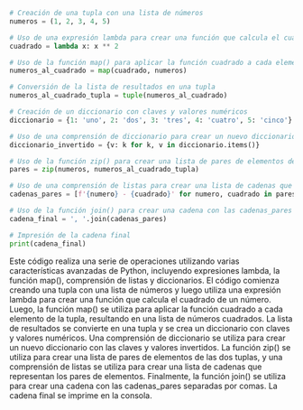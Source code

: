 ```python
# Creación de una tupla con una lista de números
numeros = (1, 2, 3, 4, 5)

# Uso de una expresión lambda para crear una función que calcula el cuadrado de un número
cuadrado = lambda x: x ** 2

# Uso de la función map() para aplicar la función cuadrado a cada elemento de la tupla
numeros_al_cuadrado = map(cuadrado, numeros)

# Conversión de la lista de resultados en una tupla
numeros_al_cuadrado_tupla = tuple(numeros_al_cuadrado)

# Creación de un diccionario con claves y valores numéricos
diccionario = {1: 'uno', 2: 'dos', 3: 'tres', 4: 'cuatro', 5: 'cinco'}

# Uso de una comprensión de diccionario para crear un nuevo diccionario con las claves y valores invertidos
diccionario_invertido = {v: k for k, v in diccionario.items()}

# Uso de la función zip() para crear una lista de pares de elementos de las dos tuplas
pares = zip(numeros, numeros_al_cuadrado_tupla)

# Uso de una comprensión de listas para crear una lista de cadenas que representan los pares de elementos
cadenas_pares = [f'{numero} - {cuadrado}' for numero, cuadrado in pares]

# Uso de la función join() para crear una cadena con las cadenas_pares separadas por comas
cadena_final = ', '.join(cadenas_pares)

# Impresión de la cadena final
print(cadena_final)
```

Este código realiza una serie de operaciones utilizando varias características avanzadas de Python, incluyendo expresiones lambda, la función map(), comprensión de listas y diccionarios. El código comienza creando una tupla con una lista de números y luego utiliza una expresión lambda para crear una función que calcula el cuadrado de un número. Luego, la función map() se utiliza para aplicar la función cuadrado a cada elemento de la tupla, resultando en una lista de números cuadrados. La lista de resultados se convierte en una tupla y se crea un diccionario con claves y valores numéricos. Una comprensión de diccionario se utiliza para crear un nuevo diccionario con las claves y valores invertidos. La función zip() se utiliza para crear una lista de pares de elementos de las dos tuplas, y una comprensión de listas se utiliza para crear una lista de cadenas que representan los pares de elementos. Finalmente, la función join() se utiliza para crear una cadena con las cadenas_pares separadas por comas. La cadena final se imprime en la consola.